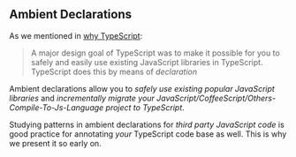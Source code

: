 ## Ambient Declarations

As we mentioned in [why TypeScript](../../why-typescript.md):

> A major design goal of TypeScript was to make it possible for you to safely and easily use existing JavaScript libraries in TypeScript. TypeScript does this by means of *declaration*

Ambient declarations allow you to *safely use existing popular JavaScript libraries* and *incrementally migrate your JavaScript/CoffeeScript/Others-Compile-To-Js-Language project to TypeScript*.

Studying patterns in ambient declarations for *third party JavaScript code* is good practice for annotating *your* TypeScript code base as well. This is why we present it so early on.
